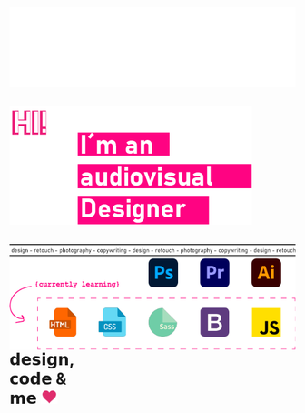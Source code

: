 <div>
   <img src="https://github.com/marianelaalbrigi/recursos/blob/08ccfe855f0de8069b53de16a2e3cbd9d9b2b40d/tittle01.gif" alt="Header GIF" width="1100px"/> 
</div>

<br>

![Mi Gif](https://github.com/marianelaalbrigi/recursos/blob/20bab81d23d6071511f6dbd44de3c80b5cbd84b8/01.png)
<br>
<br>

<img src="https://github.com/marianelaalbrigi/recursos/blob/b813082741e6df63d8bf6b8c097aa34c8a8e504e/03.gif" alt=skills/>

<br>

<div>
    <img src="https://github.com/marianelaalbrigi/recursos/blob/013347b9d1f3f546c6047ce67296f31287d3f21c/02-tool.png" alt="tools" align= "right"/> 
</div>
<br>
<div align="left">
    <h1>𝗱𝗲𝘀𝗶𝗴𝗻,
    <br>𝗰𝗼𝗱𝗲 & 
    <br>𝗺𝗲
      <img src="https://github.com/marianelaalbrigi/recursos/blob/c582c8f7123a74abc57e2d844015107a6cfbb883/gif_rose.gif" alt="hearth" width="30px"/>
    </h1>
    <br>
</div>

